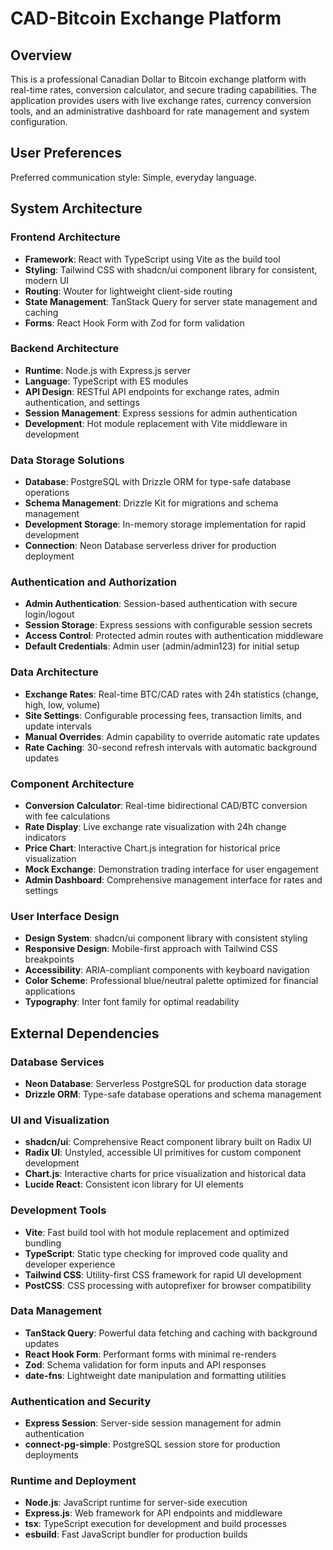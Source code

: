 # CAD-Bitcoin Exchange Platform

## Overview

This is a professional Canadian Dollar to Bitcoin exchange platform with real-time rates, conversion calculator, and secure trading capabilities. The application provides users with live exchange rates, currency conversion tools, and an administrative dashboard for rate management and system configuration.

## User Preferences

Preferred communication style: Simple, everyday language.

## System Architecture

### Frontend Architecture
- **Framework**: React with TypeScript using Vite as the build tool
- **Styling**: Tailwind CSS with shadcn/ui component library for consistent, modern UI
- **Routing**: Wouter for lightweight client-side routing
- **State Management**: TanStack Query for server state management and caching
- **Forms**: React Hook Form with Zod for form validation

### Backend Architecture
- **Runtime**: Node.js with Express.js server
- **Language**: TypeScript with ES modules
- **API Design**: RESTful API endpoints for exchange rates, admin authentication, and settings
- **Session Management**: Express sessions for admin authentication
- **Development**: Hot module replacement with Vite middleware in development

### Data Storage Solutions
- **Database**: PostgreSQL with Drizzle ORM for type-safe database operations
- **Schema Management**: Drizzle Kit for migrations and schema management
- **Development Storage**: In-memory storage implementation for rapid development
- **Connection**: Neon Database serverless driver for production deployment

### Authentication and Authorization
- **Admin Authentication**: Session-based authentication with secure login/logout
- **Session Storage**: Express sessions with configurable session secrets
- **Access Control**: Protected admin routes with authentication middleware
- **Default Credentials**: Admin user (admin/admin123) for initial setup

### Data Architecture
- **Exchange Rates**: Real-time BTC/CAD rates with 24h statistics (change, high, low, volume)
- **Site Settings**: Configurable processing fees, transaction limits, and update intervals
- **Manual Overrides**: Admin capability to override automatic rate updates
- **Rate Caching**: 30-second refresh intervals with automatic background updates

### Component Architecture
- **Conversion Calculator**: Real-time bidirectional CAD/BTC conversion with fee calculations
- **Rate Display**: Live exchange rate visualization with 24h change indicators
- **Price Chart**: Interactive Chart.js integration for historical price visualization
- **Mock Exchange**: Demonstration trading interface for user engagement
- **Admin Dashboard**: Comprehensive management interface for rates and settings

### User Interface Design
- **Design System**: shadcn/ui component library with consistent styling
- **Responsive Design**: Mobile-first approach with Tailwind CSS breakpoints
- **Accessibility**: ARIA-compliant components with keyboard navigation
- **Color Scheme**: Professional blue/neutral palette optimized for financial applications
- **Typography**: Inter font family for optimal readability

## External Dependencies

### Database Services
- **Neon Database**: Serverless PostgreSQL for production data storage
- **Drizzle ORM**: Type-safe database operations and schema management

### UI and Visualization
- **shadcn/ui**: Comprehensive React component library built on Radix UI
- **Radix UI**: Unstyled, accessible UI primitives for custom component development
- **Chart.js**: Interactive charts for price visualization and historical data
- **Lucide React**: Consistent icon library for UI elements

### Development Tools
- **Vite**: Fast build tool with hot module replacement and optimized bundling
- **TypeScript**: Static type checking for improved code quality and developer experience
- **Tailwind CSS**: Utility-first CSS framework for rapid UI development
- **PostCSS**: CSS processing with autoprefixer for browser compatibility

### Data Management
- **TanStack Query**: Powerful data fetching and caching with background updates
- **React Hook Form**: Performant forms with minimal re-renders
- **Zod**: Schema validation for form inputs and API responses
- **date-fns**: Lightweight date manipulation and formatting utilities

### Authentication and Security
- **Express Session**: Server-side session management for admin authentication
- **connect-pg-simple**: PostgreSQL session store for production deployments

### Runtime and Deployment
- **Node.js**: JavaScript runtime for server-side execution
- **Express.js**: Web framework for API endpoints and middleware
- **tsx**: TypeScript execution for development and build processes
- **esbuild**: Fast JavaScript bundler for production builds